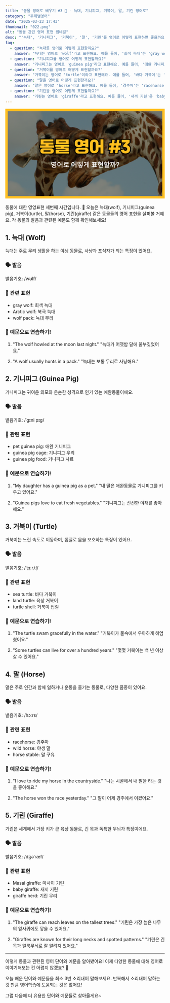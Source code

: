 ```yaml
---
title: "동물 영어로 배우기 #3 🐢 - 늑대, 기니피그, 거북이, 말, 기린 영어로"
category: "주제별영어"
date: "2025-03-23 17:43"
thumbnail: "022.png"
alt: "동물 관련 영어 표현 썸네일"
desc: "'늑대', '기니피그', '거북이', '말', '기린'를 영어로 어떻게 표현하면 좋을까요? 각 동물의 특징과 발음, 관련 표현을 알아보고 예문으로 연습해보는 시간을 가져봅시다."
faq:
  - question: "늑대를 영어로 어떻게 표현할까요?"
    answer: "늑대는 영어로 'wolf'라고 표현해요. 예를 들어, '회색 늑대'는 'gray wolf'라고 말할 수 있어요."
  - question: "기니피그를 영어로 어떻게 표현할까요?"
    answer: "기니피그는 영어로 'guinea pig'라고 표현해요. 예를 들어, '애완 기니피그'는 'pet guinea pig'라고 말할 수 있어요."
  - question: "거북이를 영어로 어떻게 표현할까요?"
    answer: "거북이는 영어로 'turtle'이라고 표현해요. 예를 들어, '바다 거북이'는 'sea turtle'이라고 말할 수 있어요."
  - question: "말을 영어로 어떻게 표현할까요?"
    answer: "말은 영어로 'horse'라고 표현해요. 예를 들어, '경주마'는 'racehorse'라고 말할 수 있어요."
  - question: "기린을 영어로 어떻게 표현할까요?"
    answer: "기린는 영어로 'giraffe'라고 표현해요. 예를 들어, '새끼 기린'은 'baby giraffe'라고 말할 수 있어요."
---
```


![동물 영어표현 #3 썸네일](./022.png)

동물에 대한 영엉표현 세번째 시간입니다. 🐾 오늘은 늑대(wolf), 기니피그(guinea pig), 거북이(turtle), 말(horse), 기린(giraffe) 같은 동물들의 영어 표현을 살펴볼 거예요. 각 동물의 발음과 관련된 예문도 함께 확인해보세요!

## 1. 늑대 (Wolf)

늑대는 주로 무리 생활을 하는 야생 동물로, 사냥과 포식자가 되는 특징이 있어요.

### 🗣️ 발음

<span data-pronunciation="wolf">발음기호: /wʊlf/</span>

### 💭 관련 표현

- gray wolf: 회색 늑대
- Arctic wolf: 북극 늑대
- wolf pack: 늑대 무리

### 📝 예문으로 연습하기!

1. "The wolf howled at the moon last night."
   "늑대가 어젯밤 달에 울부짖었어요."

2. "A wolf usually hunts in a pack."
   "늑대는 보통 무리로 사냥해요."

## 2. 기니피그 (Guinea Pig)

기니피그는 귀여운 외모와 온순한 성격으로 인기 있는 애완동물이에요.

### 🗣️ 발음

<span data-pronunciation="guinea pig">발음기호: /ˈɡɪni pɪɡ/</span>

### 💭 관련 표현

- pet guinea pig: 애완 기니피그
- guinea pig cage: 기니피그 우리
- guinea pig food: 기니피그 사료

### 📝 예문으로 연습하기!

1. "My daughter has a guinea pig as a pet."
   "내 딸은 애완동물로 기니피그를 키우고 있어요."

2. "Guinea pigs love to eat fresh vegetables."
   "기니피그는 신선한 야채를 좋아해요."

## 3. 거북이 (Turtle)

거북이는 느린 속도로 이동하며, 껍질로 몸을 보호하는 특징이 있어요.

### 🗣️ 발음

<span data-pronunciation="turtle">발음기호: /ˈtɜːr.tl̩/</span>

### 💭 관련 표현

- sea turtle: 바다 거북이
- land turtle: 육상 거북이
- turtle shell: 거북이 껍질

### 📝 예문으로 연습하기!

1. "The turtle swam gracefully in the water."
   "거북이가 물속에서 우아하게 헤엄쳤어요."

2. "Some turtles can live for over a hundred years."
   "몇몇 거북이는 백 년 이상 살 수 있어요."

## 4. 말 (Horse)

말은 주로 인간과 함께 일하거나 운동을 즐기는 동물로, 다양한 품종이 있어요.

### 🗣️ 발음

<span data-pronunciation="horse">발음기호: /hɔːrs/</span>

### 💭 관련 표현

- racehorse: 경주마
- wild horse: 야생 말
- horse stable: 말 구유

### 📝 예문으로 연습하기!

1. "I love to ride my horse in the countryside."
   "나는 시골에서 내 말을 타는 것을 좋아해요."

2. "The horse won the race yesterday."
   "그 말이 어제 경주에서 이겼어요."

## 5. 기린 (Giraffe)

기린은 세계에서 가장 키가 큰 육상 동물로, 긴 목과 독특한 무늬가 특징이에요.

### 🗣️ 발음

<span data-pronunciation="giraffe">발음기호: /dʒəˈræf/</span>

### 💭 관련 표현

- Masai giraffe: 마사이 기린
- baby giraffe: 새끼 기린
- giraffe herd: 기린 무리

### 📝 예문으로 연습하기!

1. "The giraffe can reach leaves on the tallest trees."
   "기린은 가장 높은 나무의 잎사귀에도 닿을 수 있어요."

2. "Giraffes are known for their long necks and spotted patterns."
   "기린은 긴 목과 얼룩무늬로 잘 알려져 있어요."

---

이렇게 동물과 관련된 영어 단어와 예문을 알아봤어요! 이제 다양한 동물에 대해 영어로 이야기해보는 건 어렵지 않겠죠? 🐢

오늘 배운 단어와 예문들을 최소 3번 소리내어 말해보세요. 반복해서 소리내어 말하는 것 만큼 영어학습에 도움되는 것은 없어요!

그럼 다음에 더 유용한 단어와 예문들로 찾아올게요~
